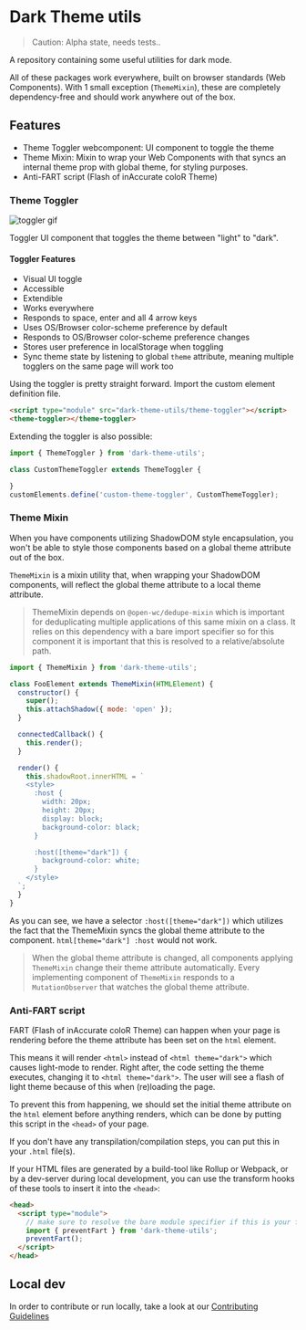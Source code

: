 # Dark Theme utils

> Caution: Alpha state, needs tests..

A repository containing some useful utilities for dark mode.

All of these packages work everywhere, built on browser standards (Web Components).
With 1 small exception (`ThemeMixin`), these are completely dependency-free and should work anywhere out of the box.

## Features

- Theme Toggler webcomponent: UI component to toggle the theme
- Theme Mixin: Mixin to wrap your Web Components with that syncs an internal theme prop with global theme, for styling purposes.
- Anti-FART script (Flash of inAccurate coloR Theme)

### Theme Toggler

![toggler gif](https://github.com/jorenbroekema/dark-theme-utils/assets/toggler.gif)

Toggler UI component that toggles the theme between "light" to "dark".

#### Toggler Features

- Visual UI toggle
- Accessible
- Extendible
- Works everywhere
- Responds to space, enter and all 4 arrow keys
- Uses OS/Browser color-scheme preference by default
- Responds to OS/Browser color-scheme preference changes
- Stores user preference in localStorage when toggling
- Sync theme state by listening to global `theme` attribute, meaning multiple togglers on the same page will work too

Using the toggler is pretty straight forward. Import the custom element definition file.

```html
<script type="module" src="dark-theme-utils/theme-toggler"></script>
<theme-toggler></theme-toggler>
```

Extending the toggler is also possible:

```js
import { ThemeToggler } from 'dark-theme-utils';

class CustomThemeToggler extends ThemeToggler {

}
customElements.define('custom-theme-toggler', CustomThemeToggler);
```

### Theme Mixin

When you have components utilizing ShadowDOM style encapsulation, you won't be able to style those components based on a global theme attribute out of the box.

`ThemeMixin` is a mixin utility that, when wrapping your ShadowDOM components, will reflect the global theme attribute to a local theme attribute.

> ThemeMixin depends on `@open-wc/dedupe-mixin` which is important for deduplicating multiple applications of this same mixin on a class.
> It relies on this dependency with a bare import specifier so for this component it is important that this is resolved to a relative/absolute path.

```js
import { ThemeMixin } from 'dark-theme-utils';

class FooElement extends ThemeMixin(HTMLElement) {
  constructor() {
    super();
    this.attachShadow({ mode: 'open' });
  }

  connectedCallback() {
    this.render();
  }

  render() {
    this.shadowRoot.innerHTML = `
    <style>
      :host {
        width: 20px;
        height: 20px;
        display: block;
        background-color: black;
      }

      :host([theme="dark"]) {
        background-color: white;
      }
    </style>
  `;
  }
}
```

As you can see, we have a selector `:host([theme="dark"])` which utilizes the fact that the ThemeMixin syncs the global theme attribute to the component.
`html[theme="dark"] :host` would not work.

> When the global theme attribute is changed, all components applying `ThemeMixin` change their theme attribute automatically.
> Every implementing component of `ThemeMixin` responds to a `MutationObserver` that watches the global theme attribute.

### Anti-FART script

FART (Flash of inAccurate coloR Theme) can happen when your page is rendering before the theme attribute has been set on the `html` element.

This means it will render `<html>` instead of `<html theme="dark">` which causes light-mode to render.
Right after, the code setting the theme executes, changing it to `<html theme="dark">`.
The user will see a flash of light theme because of this when (re)loading the page.

To prevent this from happening, we should set the initial theme attribute on the `html` element before anything renders,
which can be done by putting this script in the `<head>` of your page.

If you don't have any transpilation/compilation steps, you can put this in your `.html` file(s).

If your HTML files are generated by a build-tool like Rollup or Webpack, or by a dev-server during local development, you can use the transform hooks of these tools to insert it into the `<head>`:

```html
<head>
  <script type="module">
    // make sure to resolve the bare module specifier if this is your final html output
    import { preventFart } from 'dark-theme-utils'; 
    preventFart();
  </script>
</head>
```

## Local dev

In order to contribute or run locally, take a look at our [Contributing Guidelines](./CONTRIBUTING.md)
